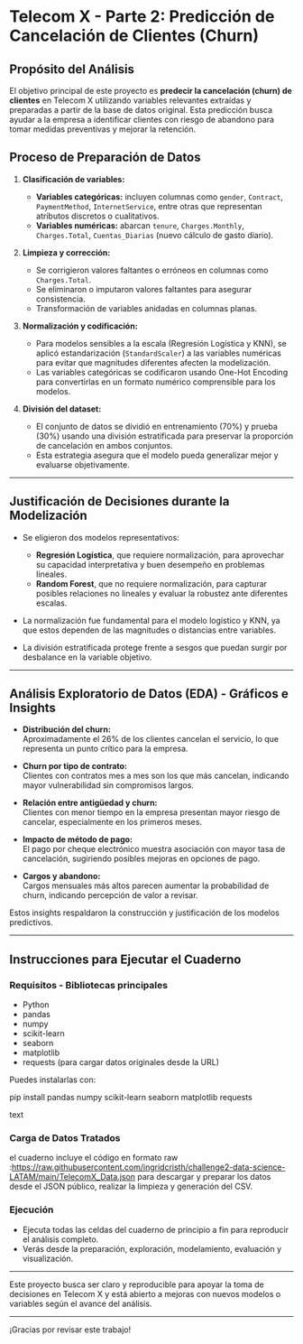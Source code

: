 
# Telecom X - Parte 2: Predicción de Cancelación de Clientes (Churn)

## Propósito del Análisis

El objetivo principal de este proyecto es **predecir la cancelación (churn) de clientes** en Telecom X utilizando variables relevantes extraídas y preparadas a partir de la base de datos original. Esta predicción busca ayudar a la empresa a identificar clientes con riesgo de abandono para tomar medidas preventivas y mejorar la retención.

## Proceso de Preparación de Datos

1. **Clasificación de variables:**

   - **Variables categóricas:** incluyen columnas como `gender`, `Contract`, `PaymentMethod`, `InternetService`, entre otras que representan atributos discretos o cualitativos.
   - **Variables numéricas:** abarcan `tenure`, `Charges.Monthly`, `Charges.Total`, `Cuentas_Diarias` (nuevo cálculo de gasto diario).

2. **Limpieza y corrección:**

   - Se corrigieron valores faltantes o erróneos en columnas como `Charges.Total`.
   - Se eliminaron o imputaron valores faltantes para asegurar consistencia.
   - Transformación de variables anidadas en columnas planas.

3. **Normalización y codificación:**

   - Para modelos sensibles a la escala (Regresión Logística y KNN), se aplicó estandarización (`StandardScaler`) a las variables numéricas para evitar que magnitudes diferentes afecten la modelización.
   - Las variables categóricas se codificaron usando One-Hot Encoding para convertirlas en un formato numérico comprensible para los modelos.

4. **División del dataset:**

   - El conjunto de datos se dividió en entrenamiento (70%) y prueba (30%) usando una división estratificada para preservar la proporción de cancelación en ambos conjuntos.
   - Esta estrategia asegura que el modelo pueda generalizar mejor y evaluarse objetivamente.

---

## Justificación de Decisiones durante la Modelización

- Se eligieron dos modelos representativos:
  - **Regresión Logística**, que requiere normalización, para aprovechar su capacidad interpretativa y buen desempeño en problemas lineales.
  - **Random Forest**, que no requiere normalización, para capturar posibles relaciones no lineales y evaluar la robustez ante diferentes escalas.

- La normalización fue fundamental para el modelo logístico y KNN, ya que estos dependen de las magnitudes o distancias entre variables.

- La división estratificada protege frente a sesgos que puedan surgir por desbalance en la variable objetivo.

---

## Análisis Exploratorio de Datos (EDA) - Gráficos e Insights

- **Distribución del churn:**  
  Aproximadamente el 26% de los clientes cancelan el servicio, lo que representa un punto crítico para la empresa.

- **Churn por tipo de contrato:**  
  Clientes con contratos mes a mes son los que más cancelan, indicando mayor vulnerabilidad sin compromisos largos.

- **Relación entre antigüedad y churn:**  
  Clientes con menor tiempo en la empresa presentan mayor riesgo de cancelar, especialmente en los primeros meses.

- **Impacto de método de pago:**  
  El pago por cheque electrónico muestra asociación con mayor tasa de cancelación, sugiriendo posibles mejoras en opciones de pago.

- **Cargos y abandono:**  
  Cargos mensuales más altos parecen aumentar la probabilidad de churn, indicando percepción de valor a revisar.

Estos insights respaldaron la construcción y justificación de los modelos predictivos.

---

## Instrucciones para Ejecutar el Cuaderno

### Requisitos - Bibliotecas principales

- Python 
- pandas
- numpy
- scikit-learn
- seaborn
- matplotlib
- requests (para cargar datos originales desde la URL)

Puedes instalarlas con:

pip install pandas numpy scikit-learn seaborn matplotlib requests

text

### Carga de Datos Tratados

 el cuaderno incluye el código en formato raw :https://raw.githubusercontent.com/ingridcristh/challenge2-data-science-LATAM/main/TelecomX_Data.json para descargar y preparar los datos desde el JSON público, realizar la limpieza y generación del CSV.

### Ejecución

- Ejecuta todas las celdas del cuaderno de principio a fin para reproducir el análisis completo.
- Verás desde la preparación, exploración, modelamiento, evaluación y visualización.

---

Este proyecto busca ser claro y reproducible para apoyar la toma de decisiones en Telecom X y está abierto a mejoras con nuevos modelos o variables según el avance del análisis.

---


¡Gracias por revisar este trabajo!
